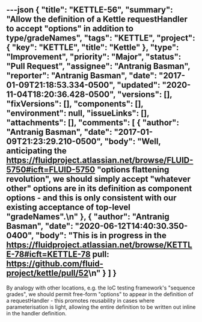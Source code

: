 ---json
{
  "title": "KETTLE-56",
  "summary": "Allow the definition of a Kettle requestHandler to accept \"options\" in addition to type/gradeNames",
  "tags": "KETTLE",
  "project": {
    "key": "KETTLE",
    "title": "Kettle"
  },
  "type": "Improvement",
  "priority": "Major",
  "status": "Pull Request",
  "assignee": "Antranig Basman",
  "reporter": "Antranig Basman",
  "date": "2017-01-09T21:18:53.334-0500",
  "updated": "2020-11-04T18:20:36.428-0500",
  "versions": [],
  "fixVersions": [],
  "components": [],
  "environment": null,
  "issueLinks": [],
  "attachments": [],
  "comments": [
    {
      "author": "Antranig Basman",
      "date": "2017-01-09T21:23:29.210-0500",
      "body": "Well, anticipating the <https://fluidproject.atlassian.net/browse/FLUID-5750#icft=FLUID-5750> \"options flattening revolution\", we should simply accept \"whatever other\" options are in its definition as component options - and this is only consistent with our existing acceptance of top-level \"gradeNames\".\n"
    },
    {
      "author": "Antranig Basman",
      "date": "2020-06-12T14:40:30.350-0400",
      "body": "This is in progress in the <https://fluidproject.atlassian.net/browse/KETTLE-78#icft=KETTLE-78> pull: <https://github.com/fluid-project/kettle/pull/52>\n"
    }
  ]
}
---
By analogy with other locations, e.g. the IoC testing framework's "sequence grades", we should permit free-form "options" to appear in the definition of a requestHandler - this promotes reusability in cases where parameterisation is light, allowing the entire definition to be written out inline in the handler definition.

        